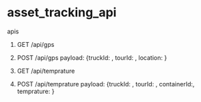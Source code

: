 # asset_tracking_api

apis

1. GET /api/gps
2. POST /api/gps 
   payload: {truckId: <string>, tourId: <string>, location: <anything>}
  
1. GET /api/temprature
2. POST /api/temprature
   payload: {truckId: <string>, tourId: <string>, containerId:<string>, temprature: <anything>}
